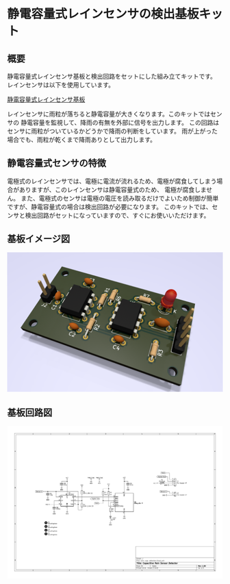 # 静電容量式レインセンサの検出基板キット

## 概要
静電容量式レインセンサ基板と検出回路をセットにした組み立てキットです。
レインセンサは以下を使用しています。

[静電容量式レインセンサ基板](https://naoto64.github.io/Capacitive-Rain-Sensor/)

レインセンサに雨粒が落ちると静電容量が大きくなります。このキットではセンサの
静電容量を監視して、降雨の有無を外部に信号を出力します。
この回路はセンサに雨粒がついているかどうかで降雨の判断をしています。
雨が上がった場合でも、雨粒が乾くまで降雨ありとして出力します。


## 静電容量式センサの特徴
電極式のレインセンサでは、電極に電流が流れるため、電極が腐食してしまう場合がありますが、このレインセンサは静電容量式のため、
電極が腐食しません。
また、電極式のセンサは電極の電圧を読み取るだけでよいため制御が簡単ですが、静電容量式の場合は検出回路が必要になります。
このキットでは、センサと検出回路がセットになっていますので、すぐにお使いいただけます。

## 基板イメージ図
![基板イメージ図](https://raw.githubusercontent.com/naoto64/Capacitive-Rain-Detector/main/rain-cap-detector.png)

## 基板回路図
![基板回路図](https://raw.githubusercontent.com/naoto64/Capacitive-Rain-Detector/main/docs/rain-cap-detector-schematic.png)
